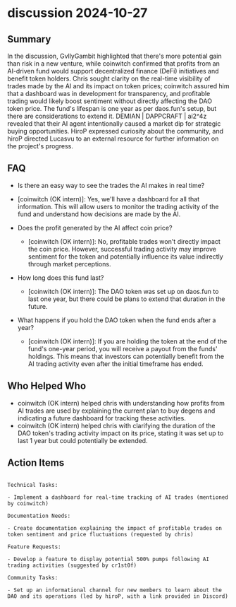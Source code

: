 # discussion 2024-10-27

## Summary
 In the discussion, GvllyGambit highlighted that there's more potential gain than risk in a new venture, while coinwitch confirmed that profits from an AI-driven fund would support decentralized finance (DeFi) initiatives and benefit token holders. Chris sought clarity on the real-time visibility of trades made by the AI and its impact on token prices; coinwitch assured him that a dashboard was in development for transparency, and profitable trading would likely boost sentiment without directly affecting the DAO token price. The fund's lifespan is one year as per daos.fun's setup, but there are considerations to extend it. DEMIAN | DAPPCRAFT | ai2^4z revealed that their AI agent intentionally caused a market dip for strategic buying opportunities. HiroP expressed curiosity about the community, and hiroP directed Lucasvu to an external resource for further information on the project's progress.

## FAQ
 - Is there an easy way to see the trades the AI makes in real time?
  - [coinwitch (OK intern)]: Yes, we'll have a dashboard for all that information. This will allow users to monitor the trading activity of the fund and understand how decisions are made by the AI.

- Does the profit generated by the AI affect coin price?
  - [coinwitch (OK intern)]: No, profitable trades won't directly impact the coin price. However, successful trading activity may improve sentiment for the token and potentially influence its value indirectly through market perceptions.

- How long does this fund last?
  - [coinwitch (OK intern)]: The DAO token was set up on daos.fun to last one year, but there could be plans to extend that duration in the future.

- What happens if you hold the DAO token when the fund ends after a year?
  - [coinwitch (OK intern)]: If you are holding the token at the end of the fund's one-year period, you will receive a payout from the funds' holdings. This means that investors can potentially benefit from the AI trading activity even after the initial timeframe has ended.

## Who Helped Who
 - coinwitch (OK intern) helped chris with understanding how profits from AI trades are used by explaining the current plan to buy degens and indicating a future dashboard for tracking these activities.
- coinwitch (OK intern) helped chris with clarifying the duration of the DAO token's trading activity impact on its price, stating it was set up to last 1 year but could potentially be extended.

## Action Items
 ```

Technical Tasks:

- Implement a dashboard for real-time tracking of AI trades (mentioned by coinwitch)

Documentation Needs:

- Create documentation explaining the impact of profitable trades on token sentiment and price fluctuations (requested by chris)

Feature Requests:

- Develop a feature to display potential 500% pumps following AI trading activities (suggested by cr1st0f)

Community Tasks:

- Set up an informational channel for new members to learn about the DAO and its operations (led by hiroP, with a link provided in Discord)

```

